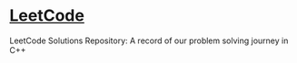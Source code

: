# [LeetCode](https://leetcode.com/)

LeetCode Solutions Repository: A record of our problem solving journey in C++



